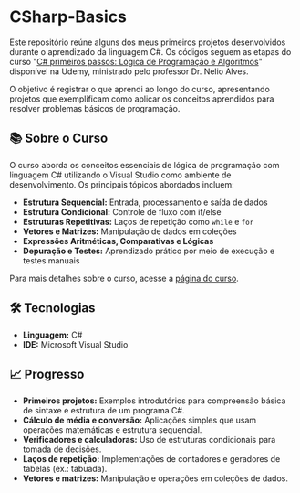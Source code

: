 # CSharp-Basics

Este repositório reúne alguns dos meus primeiros projetos desenvolvidos durante o aprendizado da linguagem C#. Os códigos seguem as etapas do curso "[C# primeiros passos: Lógica de Programação e Algoritmos](https://www.udemy.com/course/logica-de-programacao-csharp/?couponCode=MTST7102224A2)" disponível na Udemy, ministrado pelo professor Dr. Nelio Alves.

O objetivo é registrar o que aprendi ao longo do curso, apresentando projetos que exemplificam como aplicar os conceitos aprendidos para resolver problemas básicos de programação.

## 📚 Sobre o Curso

O curso aborda os conceitos essenciais de lógica de programação com linguagem C# utilizando o Visual Studio como ambiente de desenvolvimento. Os principais tópicos abordados incluem:

- **Estrutura Sequencial:** Entrada, processamento e saída de dados
- **Estrutura Condicional:** Controle de fluxo com if/else
- **Estruturas Repetitivas:** Laços de repetição como `while` e `for`
- **Vetores e Matrizes:** Manipulação de dados em coleções
- **Expressões Aritméticas, Comparativas e Lógicas**
- **Depuração e Testes:** Aprendizado prático por meio de execução e testes manuais

Para mais detalhes sobre o curso, acesse a [página do curso](https://www.udemy.com/course/logica-de-programacao-csharp/?couponCode=MTST7102224A2).

## 🛠️ Tecnologias

- **Linguagem:** C#
- **IDE:** Microsoft Visual Studio

## 📈 Progresso

- **Primeiros projetos:** Exemplos introdutórios para compreensão básica de sintaxe e estrutura de um programa C#.
- **Cálculo de média e conversão:** Aplicações simples que usam operações matemáticas e estrutura sequencial.
- **Verificadores e calculadoras:** Uso de estruturas condicionais para tomada de decisões.
- **Laços de repetição:** Implementações de contadores e geradores de tabelas (ex.: tabuada).
- **Vetores e matrizes:** Manipulação e operações em coleções de dados.
